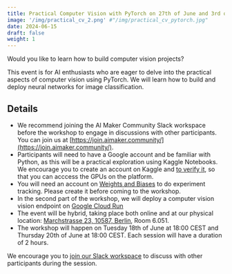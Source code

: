 ```yaml
---
title: Practical Computer Vision with PyTorch on 27th of June and 3rd of July, 18:00 CEST
image: '/img/practical_cv_2.png' #"/img/practical_cv_pytorch.jpg"
date: 2024-06-15
draft: false
weight: 1
---
```


Would you like to learn how to build computer vision projects?


This event is for AI enthusiasts who are eager to delve into the practical aspects of computer vision using PyTorch. We will learn how to build and deploy neural networks for image classification. 

## Details
- We recommend joining the AI Maker Community Slack workspace before the workshop to engage in discussions with other participants. You can join us at [https://join.aimaker.community/](https://join.aimaker.community/).
- Participants will need to have a Google account and be familiar with Python, as this will be a practical exploration using Kaggle Notebooks. We encourage you to create an account on Kaggle and [to verify it](https://www.kaggle.com/discussions/general/9883), so that you can acccess the GPUs on the platform.
- You will need an account on [Weights and Biases](www.wandb.ai) to do experiment tracking. Please create it before coming to the workshop.
- In the second part of the workshop, we will deploy a computer vision vision endpoint on [Google Cloud Run](https://cloud.google.com/run?hl=en)
- The event will be hybrid, taking place both online and at our physical location: [Marchstrasse 23, 10587, Berlin](https://maps.app.goo.gl/CcSr8YxqSDqR4D1C9), Room 6.051.
- The workshop will happen on Tuesday 18th of June at 18:00 CEST and Thursday 20th of June at 18:00 CEST. Each session will have a duration of 2 hours.

We encourage you to [join our Slack workspace](https://join.aimaker.community/) to discuss with other participants during the session. 